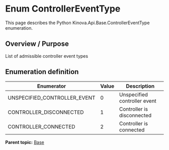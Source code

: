 # Enum ControllerEventType

This page describes the Python Kinova.Api.Base.ControllerEventType enumeration.

## Overview / Purpose

List of admissible controller event types

## Enumeration definition

|Enumerator|Value|Description|
|----------|-----|-----------|
|UNSPECIFIED\_CONTROLLER\_EVENT|0|Unspecified controller event|
|CONTROLLER\_DISCONNECTED|1|Controller is disconnected|
|CONTROLLER\_CONNECTED|2|Controller is connected|

**Parent topic:** [Base](../references/summary_Base.md)

